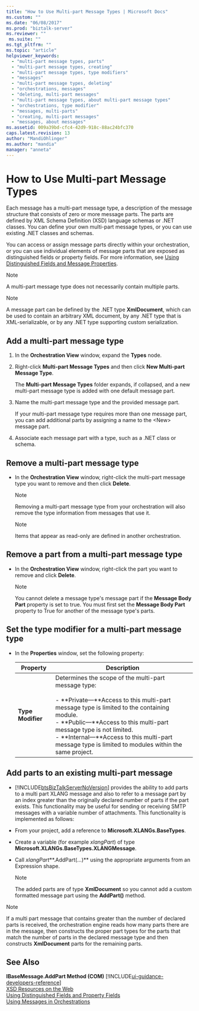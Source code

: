 ```yaml
---
title: "How to Use Multi-part Message Types | Microsoft Docs"
ms.custom: ""
ms.date: "06/08/2017"
ms.prod: "biztalk-server"
ms.reviewer: ""
 ms.suite: ""
ms.tgt_pltfrm: ""
ms.topic: "article"
helpviewer_keywords: 
  - "multi-part message types, parts"
  - "multi-part message types, creating"
  - "multi-part message types, type modifiers"
  - "messages"
  - "multi-part message types, deleting"
  - "orchestrations, messages"
  - "deleting, multi-part messages"
  - "multi-part message types, about multi-part message types"
  - "orchestrations, type modifier"
  - "messages, multi-parts"
  - "creating, multi-part messages"
  - "messages, about messages"
ms.assetid: 009a39bd-cfc4-42d9-918c-88ac24bfc370
caps.latest.revision: 13
author: "MandiOhlinger"
ms.author: "mandia"
manager: "anneta"
---
```

# How to Use Multi-part Message Types
Each message has a multi-part message type, a description of the message structure that consists of zero or more message parts. The parts are defined by XML Schema Definition (XSD) language schemas or .NET classes. You can define your own multi-part message types, or you can use existing .NET classes and schemas.  
  
 You can access or assign message parts directly within your orchestration, or you can use individual elements of message parts that are exposed as distinguished fields or property fields. For more information, see [Using Distinguished Fields and Message Properties](../core/using-distinguished-fields-and-property-fields.md).  
  
> [!NOTE]
>  A multi-part message type does not necessarily contain multiple parts.  
  
> [!NOTE]
>  A message part can be defined by the .NET type **XmlDocument**, which can be used to contain an arbitrary XML document, by any .NET type that is XML-serializable, or by any .NET type supporting custom serialization.  
  
## Add a multi-part message type  
  
1.  In the **Orchestration View** window, expand the **Types** node.  
  
2.  Right-click **Multi-part Message Types** and then click **New Multi-part Message Type**.  
  
     The **Multi-part Message Types** folder expands, if collapsed, and a new multi-part message type is added with one default message part.  
  
3.  Name the multi-part message type and the provided message part.  
  
     If your multi-part message type requires more than one message part, you can add additional parts by assigning a name to the \<New> message part.  
  
4.  Associate each message part with a type, such as a .NET class or schema.  
  
## Remove a multi-part message type  
  
-   In the **Orchestration View** window, right-click the multi-part message type you want to remove and then click **Delete**.  
  
    > [!NOTE]
    >  Removing a multi-part message type from your orchestration will also remove the type information from messages that use it.  
  
    > [!NOTE]
    >  Items that appear as read-only are defined in another orchestration.  
  
## Remove a part from a multi-part message type  
  
-   In the **Orchestration View** window, right-click the part you want to remove and click **Delete**.  
  
    > [!NOTE]
    >  You cannot delete a message type's message part if the **Message Body Part** property is set to true. You must first set the **Message Body Part** property to True for another of the message type's parts.  
  
## Set the type modifier for a multi-part message type  
  
-   In the **Properties** window, set the following property:  
  
    |Property|Description|  
    |--------------|-----------------|  
    |**Type Modifier**|Determines the scope of the multi-part message type:<br /><br /> -   **Private—**Access to this multi-part message type is limited to the containing module.<br />-   **Public—**Access to this multi-part message type is not limited.<br />-   **Internal—**Access to this multi-part message type is limited to modules within the same project.|  
  
## Add parts to an existing multi-part message  
  
-   [!INCLUDE[btsBizTalkServerNoVersion](../includes/btsbiztalkservernoversion-md.md)] provides the ability to add parts to a multi part XLANG message and also to refer to a message part by an index greater than the originally declared number of parts if the part exists. This functionality may be useful for sending or receiving SMTP messages with a variable number of attachments. This functionality is implemented as follows:  
  
-   From your project, add a reference to **Microsoft.XLANGs.BaseTypes**.  
  
-   Create a variable (for example *xlangPart*) of type **Microsoft.XLANGs.BaseTypes.XLANGMessage**.  
  
-   Call *xlangPart***.AddPart(…)** using the appropriate arguments from an Expression shape.  
  
    > [!NOTE]
    >  The added parts are of type **XmlDocument** so you cannot add a custom formatted message part using the **AddPart()** method.  
  
> [!NOTE]
>  If a multi part message that contains greater than the number of declared parts is received, the orchestration engine reads how many parts there are in the message, then constructs the proper part types for the parts that match the number of parts in the declared message type and then constructs **XmlDocument** parts for the remaining parts.  
  
## See Also  
 **IBaseMessage.AddPart Method (COM)** [!INCLUDE[ui-guidance-developers-reference](../includes/ui-guidance-developers-reference.md)]  
 [XSD Resources on the Web](../core/xsd-resources-on-the-web.md)   
 [Using Distinguished Fields and Property Fields](../core/using-distinguished-fields-and-property-fields.md)   
 [Using Messages in Orchestrations](../core/using-messages-in-orchestrations.md)